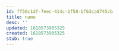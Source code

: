 ```yaml
---
id: ff56c1df-7eec-414c-bf58-bf63ca8745cb
title: name
desc: ''
updated: 1618573905325
created: 1618573905325
stub: true
---
```



